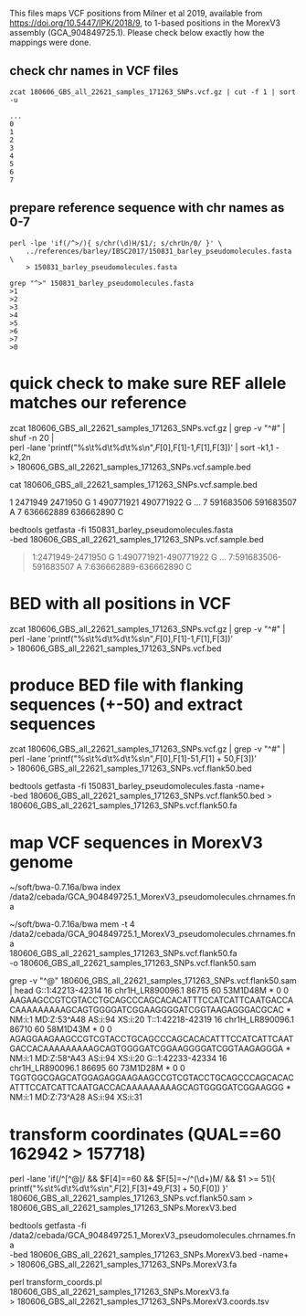 
This files maps VCF positions from Milner et al 2019, available from https://doi.org/10.5447/IPK/2018/9,
to 1-based positions in the MorexV3 assembly (GCA_904849725.1). Please check below exactly how the 
mappings were done.



## check chr names in VCF files

    zcat 180606_GBS_all_22621_samples_171263_SNPs.vcf.gz | cut -f 1 | sort -u

    ...
    0
    1
    2
    3
    4
    5
    6
    7

## prepare reference sequence with chr names as 0-7 

    perl -lpe 'if(/^>/){ s/chr(\d)H/$1/; s/chrUn/0/ }' \
        ../references/barley/IBSC2017/150831_barley_pseudomolecules.fasta \
        > 150831_barley_pseudomolecules.fasta

    grep "^>" 150831_barley_pseudomolecules.fasta
    >1
    >2
    >3
    >4
    >5
    >6
    >7
    >0

# quick check to make sure REF allele matches our reference
zcat 180606_GBS_all_22621_samples_171263_SNPs.vcf.gz | grep -v "^#" | shuf -n 20 | \
	perl -lane 'printf("%s\t%d\t%d\t%s\n",$F[0],$F[1]-1,$F[1],$F[3])' | sort -k1,1 -k2,2n \
	> 180606_GBS_all_22621_samples_171263_SNPs.vcf.sample.bed

cat 180606_GBS_all_22621_samples_171263_SNPs.vcf.sample.bed

1	2471949	2471950	G
1	490771921	490771922	G
...
7	591683506	591683507	A
7	636662889	636662890	C


bedtools getfasta -fi 150831_barley_pseudomolecules.fasta \
	-bed 180606_GBS_all_22621_samples_171263_SNPs.vcf.sample.bed

>1:2471949-2471950
G
>1:490771921-490771922
G
...
>7:591683506-591683507
A
>7:636662889-636662890
C

# BED with all positions in VCF
zcat 180606_GBS_all_22621_samples_171263_SNPs.vcf.gz | grep -v "^#" | \
        perl -lane 'printf("%s\t%d\t%d\t%s\n",$F[0],$F[1]-1,$F[1],$F[3])' \
        > 180606_GBS_all_22621_samples_171263_SNPs.vcf.bed

# produce BED file with flanking sequences (+-50) and extract sequences
zcat 180606_GBS_all_22621_samples_171263_SNPs.vcf.gz | grep -v "^#" | \
        perl -lane 'printf("%s\t%d\t%d\t%s\n",$F[0],$F[1]-51,$F[1]+50,$F[3])' \
        > 180606_GBS_all_22621_samples_171263_SNPs.vcf.flank50.bed

bedtools getfasta -fi 150831_barley_pseudomolecules.fasta -name+ \
        -bed 180606_GBS_all_22621_samples_171263_SNPs.vcf.flank50.bed > \
        180606_GBS_all_22621_samples_171263_SNPs.vcf.flank50.fa

# map VCF sequences in MorexV3 genome

~/soft/bwa-0.7.16a/bwa index \
	/data2/cebada/GCA_904849725.1_MorexV3_pseudomolecules.chrnames.fna

~/soft/bwa-0.7.16a/bwa mem -t 4 \
	/data2/cebada/GCA_904849725.1_MorexV3_pseudomolecules.chrnames.fna \
	180606_GBS_all_22621_samples_171263_SNPs.vcf.flank50.fa \
	-o 180606_GBS_all_22621_samples_171263_SNPs.vcf.flank50.sam	

grep -v "^@" 180606_GBS_all_22621_samples_171263_SNPs.vcf.flank50.sam | head
G::1:42213-42314	16	chr1H_LR890096.1	86715	60	53M1D48M	*	0	0	AAGAAGCCGTCGTACCTGCAGCCCAGCACACATTTCCATCATTCAATGACCACAAAAAAAAAGCAGTGGGGATCGGAAGGGGATCGGTAAGAGGGACGCAC	*	NM:i:1	MD:Z:53^A48	AS:i:94	XS:i:20
T::1:42218-42319	16	chr1H_LR890096.1	86710	60	58M1D43M	*	0	0	AGAGGAAGAAGCCGTCGTACCTGCAGCCCAGCACACATTTCCATCATTCAATGACCACAAAAAAAAAGCAGTGGGGATCGGAAGGGGATCGGTAAGAGGGA	*	NM:i:1	MD:Z:58^A43	AS:i:94	XS:i:20
G::1:42233-42334	16	chr1H_LR890096.1	86695	60	73M1D28M	*	0	0	TGGTGGCGAGCATGGAGAGGAAGAAGCCGTCGTACCTGCAGCCCAGCACACATTTCCATCATTCAATGACCACAAAAAAAAAGCAGTGGGGATCGGAAGGG	*	NM:i:1	MD:Z:73^A28	AS:i:94	XS:i:31

# transform coordinates (QUAL==60 162942 > 157718) 

perl -lane 'if(/^[^@]/ && $F[4]==60 && $F[5]=~/^(\d+)M/ && $1 >= 51){ printf("%s\t%d\t%d\t%s\n",$F[2],$F[3]+49,$F[3]+50,$F[0]) }' \
	180606_GBS_all_22621_samples_171263_SNPs.vcf.flank50.sam > 180606_GBS_all_22621_samples_171263_SNPs.MorexV3.bed

bedtools getfasta -fi /data2/cebada/GCA_904849725.1_MorexV3_pseudomolecules.chrnames.fna \
        -bed 180606_GBS_all_22621_samples_171263_SNPs.MorexV3.bed -name+ \
	> 180606_GBS_all_22621_samples_171263_SNPs.MorexV3.fa

perl transform_coords.pl 180606_GBS_all_22621_samples_171263_SNPs.MorexV3.fa \
	> 180606_GBS_all_22621_samples_171263_SNPs.MorexV3.coords.tsv

